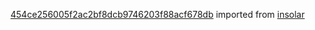 [454ce256005f2ac2bf8dcb9746203f88acf678db](https://github.com/insolar/insolar/commit/454ce256005f2ac2bf8dcb9746203f88acf678db) imported from [insolar](https://github.com/insolar/insolar)

